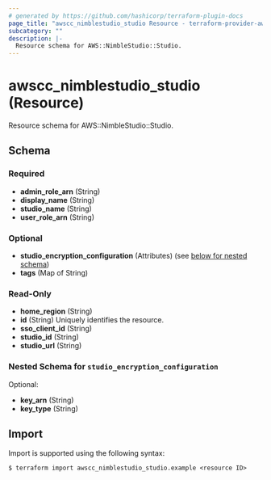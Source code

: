 ```yaml
---
# generated by https://github.com/hashicorp/terraform-plugin-docs
page_title: "awscc_nimblestudio_studio Resource - terraform-provider-awscc"
subcategory: ""
description: |-
  Resource schema for AWS::NimbleStudio::Studio.
---
```


# awscc_nimblestudio_studio (Resource)

Resource schema for AWS::NimbleStudio::Studio.



<!-- schema generated by tfplugindocs -->
## Schema

### Required

- **admin_role_arn** (String)
- **display_name** (String)
- **studio_name** (String)
- **user_role_arn** (String)

### Optional

- **studio_encryption_configuration** (Attributes) (see [below for nested schema](#nestedatt--studio_encryption_configuration))
- **tags** (Map of String)

### Read-Only

- **home_region** (String)
- **id** (String) Uniquely identifies the resource.
- **sso_client_id** (String)
- **studio_id** (String)
- **studio_url** (String)

<a id="nestedatt--studio_encryption_configuration"></a>
### Nested Schema for `studio_encryption_configuration`

Optional:

- **key_arn** (String)
- **key_type** (String)

## Import

Import is supported using the following syntax:

```shell
$ terraform import awscc_nimblestudio_studio.example <resource ID>
```
